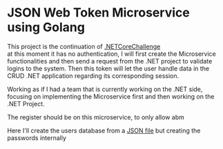 # JSON Web Token Microservice using Golang

This project is the continuation of [.NETCoreChallenge](https://github.com/SebastianRaiquenParisi/.NETCoreChallenge)
<br>at this moment it has no authentication, I will first create the Microservice functionalities and then send a request from the .NET project to validate logins to the system. Then this token will let the user handle data in the CRUD .NET application regarding its corresponding session.

Working as if I had a team that is currently working on the .NET side, focusing on implementing the Microservice first and then working on the .NET Project.

The register should be on this microservice, to only allow abm

Here I'll create the users database from a [JSON file](https://reqres.in/api/users) but creating the passwords internally

